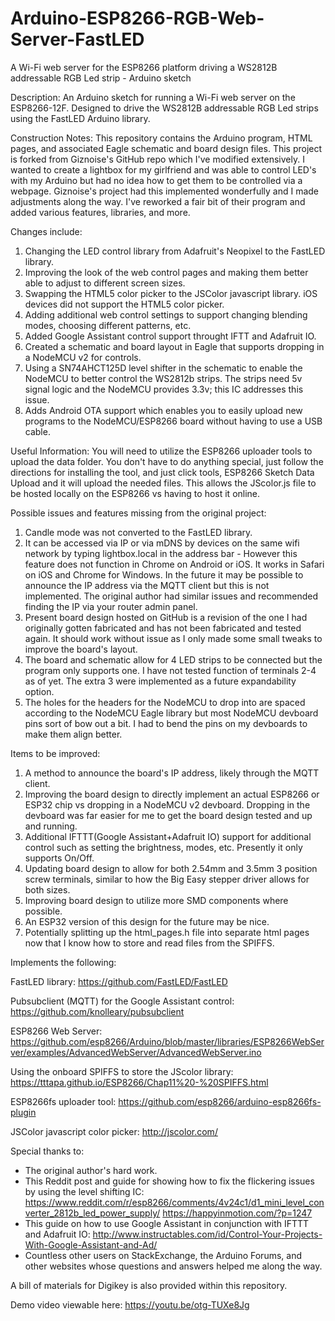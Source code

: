 # Arduino-ESP8266-RGB-Web-Server-FastLED
A Wi-Fi web server for the ESP8266 platform driving a WS2812B addressable RGB Led strip - Arduino sketch

Description:
An Arduino sketch for running a Wi-Fi web server on the ESP8266-12F. Designed to drive the WS2812B addressable RGB Led strips using the FastLED Arduino library.

Construction Notes:
This repository contains the Arduino program, HTML pages, and associated Eagle schematic and board design files. This project is forked from Giznoise's GitHub repo which I've modified extensively. I wanted to create a lightbox for my girlfriend and was able to control LED's with my Arduino but had no idea how to get them to be controlled via a webpage. Giznoise's project had this implemented wonderfully and I made adjustments along the way. I've reworked a fair bit of their program and added various features, libraries, and more. 

Changes include:
1) Changing the LED control library from Adafruit's Neopixel to the FastLED library.
2) Improving the look of the web control pages and making them better able to adjust to different screen sizes.
3) Swapping the HTML5 color picker to the JSColor javascript library. iOS devices did not support the HTML5 color picker. 
4) Adding additional web control settings to support changing blending modes, choosing different patterns, etc.
5) Added Google Assistant control support throught IFTT and Adafruit IO.
6) Created a schematic and board layout in Eagle that supports dropping in a NodeMCU v2 for controls.
7) Using a SN74AHCT125D level shifter in the schematic to enable the NodeMCU to better control the WS2812b strips. The strips need 5v signal logic and the NodeMCU provides 3.3v; this IC addresses this issue.
8) Adds Android OTA support which enables you to easily upload new programs to the NodeMCU/ESP8266 board without having to use a USB cable. 

Useful Information:
You will need to utilize the ESP8266 uploader tools to upload the data folder. You don't have to do anything special, just follow the directions for installing the tool, and just click tools, ESP8266 Sketch Data Upload and it will upload the needed files. This allows the JScolor.js file to be hosted locally on the ESP8266 vs having to host it online.

Possible issues and features missing from the original project:

1) Candle mode was not converted to the FastLED library. 
2) It can be accessed via IP or via mDNS by devices on the same wifi network by typing lightbox.local in the address bar - However this feature does not function in Chrome on Android or iOS. It works in Safari on iOS and Chrome for Windows. In the future it may be possible to announce the IP address via the MQTT client but this is not implemented. The original author had similar issues and recommended finding the IP via your router admin panel. 
3) Present board design hosted on GitHub is a revision of the one I had originally gotten fabricated and has not been fabricated and tested again. It should work without issue as I only made some small tweaks to improve the board's layout.
4) The board and schematic allow for 4 LED strips to be connected but the program only supports one. I have not tested function of terminals 2-4 as of yet. The extra 3 were implemented as a future expandability option.
5) The holes for the headers for the NodeMCU to drop into are spaced according to the NodeMCU Eagle library but most NodeMCU devboard pins sort of bow out a bit. I had to bend the pins on my devboards to make them align better. 

Items to be improved:

1) A method to announce the board's IP address, likely through the MQTT client.
2) Improving the board design to directly implement an actual ESP8266 or ESP32 chip vs dropping in a NodeMCU v2 devboard. Dropping in the devboard was far easier for me to get the board design tested and up and running. 
3) Additional IFTTT(Google Assistant+Adafruit IO) support for additional control such as setting the brightness, modes, etc. Presently it only supports On/Off. 
4) Updating board design to allow for both 2.54mm and 3.5mm 3 position screw terminals, similar to how the Big Easy stepper driver allows for both sizes. 
5) Improving board design to utilize more SMD components where possible. 
6) An ESP32 version of this design for the future may be nice. 
7) Potentially splitting up the html_pages.h file into separate html pages now that I know how to store and read files from the SPIFFS.

Implements the following:

FastLED library:
https://github.com/FastLED/FastLED

Pubsubclient (MQTT) for the Google Assistant control:
https://github.com/knolleary/pubsubclient

ESP8266 Web Server:
https://github.com/esp8266/Arduino/blob/master/libraries/ESP8266WebServer/examples/AdvancedWebServer/AdvancedWebServer.ino

Using the onboard SPIFFS to store the JScolor library:
https://tttapa.github.io/ESP8266/Chap11%20-%20SPIFFS.html

ESP8266fs uploader tool:
https://github.com/esp8266/arduino-esp8266fs-plugin

JSColor javascript color picker:
http://jscolor.com/

Special thanks to:
* The original author's hard work.
* This Reddit post and guide for showing how to fix the flickering issues by using the level shifting IC:
https://www.reddit.com/r/esp8266/comments/4v24c1/d1_mini_level_converter_2812b_led_power_supply/
https://happyinmotion.com/?p=1247
* This guide on how to use Google Assistant in conjunction with IFTTT and Adafruit IO:
http://www.instructables.com/id/Control-Your-Projects-With-Google-Assistant-and-Ad/
* Countless other users on StackExchange, the Arduino Forums, and other websites whose questions and answers helped me along the way. 

A bill of materials for Digikey is also provided within this repository. 


Demo video viewable here: https://youtu.be/otg-TUXe8Jg